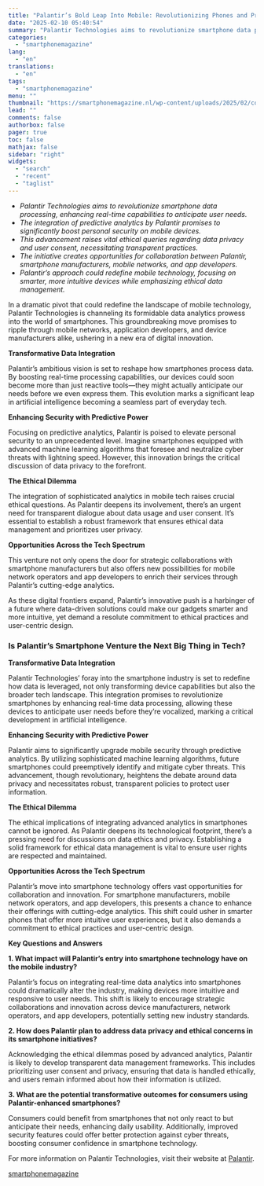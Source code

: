 ```yaml
---
title: "Palantir’s Bold Leap Into Mobile: Revolutionizing Phones and Privacy"
date: "2025-02-10 05:40:54"
summary: "Palantir Technologies aims to revolutionize smartphone data processing, enhancing real-time capabilities to anticipate user needs.The integration of predictive analytics by Palantir promises to significantly boost personal security on mobile devices.This advancement raises vital ethical queries regarding data privacy and user consent, necessitating transparent practices.The initiative creates opportunities for collaboration between..."
categories:
  - "smartphonemagazine"
lang:
  - "en"
translations:
  - "en"
tags:
  - "smartphonemagazine"
menu: ""
thumbnail: "https://smartphonemagazine.nl/wp-content/uploads/2025/02/compressed_img-3iv9n2UZoGt1V2PHKHcCeII8-480x384.png"
lead: ""
comments: false
authorbox: false
pager: true
toc: false
mathjax: false
sidebar: "right"
widgets:
  - "search"
  - "recent"
  - "taglist"
---
```


* *Palantir Technologies aims to revolutionize smartphone data processing, enhancing real-time capabilities to anticipate user needs.*
* *The integration of predictive analytics by Palantir promises to significantly boost personal security on mobile devices.*
* *This advancement raises vital ethical queries regarding data privacy and user consent, necessitating transparent practices.*
* *The initiative creates opportunities for collaboration between Palantir, smartphone manufacturers, mobile networks, and app developers.*
* *Palantir’s approach could redefine mobile technology, focusing on smarter, more intuitive devices while emphasizing ethical data management.*

In a dramatic pivot that could redefine the landscape of mobile technology, Palantir Technologies is channeling its formidable data analytics prowess into the world of smartphones. This groundbreaking move promises to ripple through mobile networks, application developers, and device manufacturers alike, ushering in a new era of digital innovation.

**Transformative Data Integration**  

Palantir’s ambitious vision is set to reshape how smartphones process data. By boosting real-time processing capabilities, our devices could soon become more than just reactive tools—they might actually anticipate our needs before we even express them. This evolution marks a significant leap in artificial intelligence becoming a seamless part of everyday tech.

**Enhancing Security with Predictive Power**  

Focusing on predictive analytics, Palantir is poised to elevate personal security to an unprecedented level. Imagine smartphones equipped with advanced machine learning algorithms that foresee and neutralize cyber threats with lightning speed. However, this innovation brings the critical discussion of data privacy to the forefront.

**The Ethical Dilemma**  

The integration of sophisticated analytics in mobile tech raises crucial ethical questions. As Palantir deepens its involvement, there’s an urgent need for transparent dialogue about data usage and user consent. It’s essential to establish a robust framework that ensures ethical data management and prioritizes user privacy.

**Opportunities Across the Tech Spectrum**  

This venture not only opens the door for strategic collaborations with smartphone manufacturers but also offers new possibilities for mobile network operators and app developers to enrich their services through Palantir’s cutting-edge analytics.

As these digital frontiers expand, Palantir’s innovative push is a harbinger of a future where data-driven solutions could make our gadgets smarter and more intuitive, yet demand a resolute commitment to ethical practices and user-centric design.

### Is Palantir’s Smartphone Venture the Next Big Thing in Tech?

**Transformative Data Integration**

Palantir Technologies’ foray into the smartphone industry is set to redefine how data is leveraged, not only transforming device capabilities but also the broader tech landscape. This integration promises to revolutionize smartphones by enhancing real-time data processing, allowing these devices to anticipate user needs before they’re vocalized, marking a critical development in artificial intelligence.

**Enhancing Security with Predictive Power**

Palantir aims to significantly upgrade mobile security through predictive analytics. By utilizing sophisticated machine learning algorithms, future smartphones could preemptively identify and mitigate cyber threats. This advancement, though revolutionary, heightens the debate around data privacy and necessitates robust, transparent policies to protect user information.

**The Ethical Dilemma**

The ethical implications of integrating advanced analytics in smartphones cannot be ignored. As Palantir deepens its technological footprint, there’s a pressing need for discussions on data ethics and privacy. Establishing a solid framework for ethical data management is vital to ensure user rights are respected and maintained.

**Opportunities Across the Tech Spectrum**

Palantir’s move into smartphone technology offers vast opportunities for collaboration and innovation. For smartphone manufacturers, mobile network operators, and app developers, this presents a chance to enhance their offerings with cutting-edge analytics. This shift could usher in smarter phones that offer more intuitive user experiences, but it also demands a commitment to ethical practices and user-centric design.

**Key Questions and Answers**

**1. What impact will Palantir’s entry into smartphone technology have on the mobile industry?**

Palantir’s focus on integrating real-time data analytics into smartphones could dramatically alter the industry, making devices more intuitive and responsive to user needs. This shift is likely to encourage strategic collaborations and innovation across device manufacturers, network operators, and app developers, potentially setting new industry standards.

**2. How does Palantir plan to address data privacy and ethical concerns in its smartphone initiatives?**

Acknowledging the ethical dilemmas posed by advanced analytics, Palantir is likely to develop transparent data management frameworks. This includes prioritizing user consent and privacy, ensuring that data is handled ethically, and users remain informed about how their information is utilized.

**3. What are the potential transformative outcomes for consumers using Palantir-enhanced smartphones?**

Consumers could benefit from smartphones that not only react to but anticipate their needs, enhancing daily usability. Additionally, improved security features could offer better protection against cyber threats, boosting consumer confidence in smartphone technology.

For more information on Palantir Technologies, visit their website at [Palantir](https://www.palantir.com).

[smartphonemagazine](https://smartphonemagazine.nl/en/2025/02/09/palantirs-bold-leap-into-mobile-revolutionizing-phones-and-privacy/)
